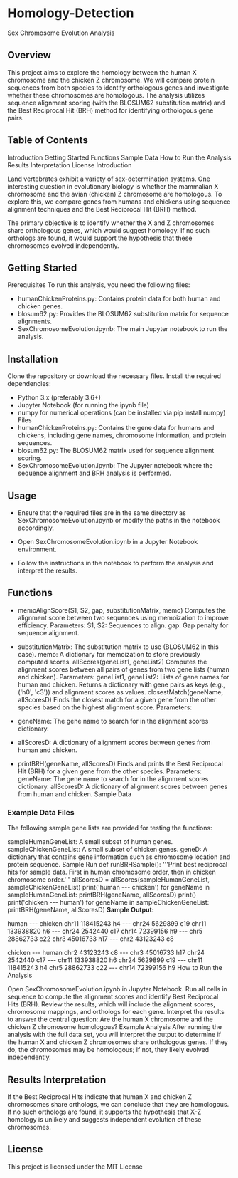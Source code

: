 # Homology-Detection
Sex Chromosome Evolution Analysis

## Overview

This project aims to explore the homology between the human X chromosome and the chicken Z chromosome. We will compare protein sequences from both species to identify orthologous genes and investigate whether these chromosomes are homologous. The analysis utilizes sequence alignment scoring (with the BLOSUM62 substitution matrix) and the Best Reciprocal Hit (BRH) method for identifying orthologous gene pairs.

## Table of Contents

Introduction
Getting Started
Functions
Sample Data
How to Run the Analysis
Results Interpretation
License
Introduction

Land vertebrates exhibit a variety of sex-determination systems. One interesting question in evolutionary biology is whether the mammalian X chromosome and the avian (chicken) Z chromosome are homologous. To explore this, we compare genes from humans and chickens using sequence alignment techniques and the Best Reciprocal Hit (BRH) method.

The primary objective is to identify whether the X and Z chromosomes share orthologous genes, which would suggest homology. If no such orthologs are found, it would support the hypothesis that these chromosomes evolved independently.

## Getting Started

Prerequisites
To run this analysis, you need the following files:

- humanChickenProteins.py: Contains protein data for both human and chicken genes.
- blosum62.py: Provides the BLOSUM62 substitution matrix for sequence alignments.
- SexChromosomeEvolution.ipynb: The main Jupyter notebook to run the analysis.

## Installation
Clone the repository or download the necessary files.
Install the required dependencies:
- Python 3.x (preferably 3.6+)
- Jupyter Notebook (for running the ipynb file)
- numpy for numerical operations (can be installed via pip install numpy)
Files
- humanChickenProteins.py: Contains the gene data for humans and chickens, including gene names, chromosome information, and protein sequences.
- blosum62.py: The BLOSUM62 matrix used for sequence alignment scoring.
- SexChromosomeEvolution.ipynb: The Jupyter notebook where the sequence alignment and BRH analysis is performed.

## Usage

- Ensure that the required files are in the same directory as SexChromosomeEvolution.ipynb or modify the paths in the notebook accordingly.

- Open SexChromosomeEvolution.ipynb in a Jupyter Notebook environment.

- Follow the instructions in the notebook to perform the analysis and interpret the results.

## Functions

- memoAlignScore(S1, S2, gap, substitutionMatrix, memo)
Computes the alignment score between two sequences using memoization to improve efficiency.
Parameters:
S1, S2: Sequences to align.
gap: Gap penalty for sequence alignment.

- substitutionMatrix: The substitution matrix to use (BLOSUM62 in this case).
memo: A dictionary for memoization to store previously computed scores.
allScores(geneList1, geneList2)
Computes the alignment scores between all pairs of genes from two gene lists (human and chicken).
Parameters:
geneList1, geneList2: Lists of gene names for human and chicken.
Returns a dictionary with gene pairs as keys (e.g., ('h0', 'c3')) and alignment scores as values.
closestMatch(geneName, allScoresD)
Finds the closest match for a given gene from the other species based on the highest alignment score.
Parameters:
- geneName: The gene name to search for in the alignment scores dictionary.

- allScoresD: A dictionary of alignment scores between genes from human and chicken.

- printBRH(geneName, allScoresD)
Finds and prints the Best Reciprocal Hit (BRH) for a given gene from the other species.
Parameters:
geneName: The gene name to search for in the alignment scores dictionary.
allScoresD: A dictionary of alignment scores between genes from human and chicken.
Sample Data

### Example Data Files
The following sample gene lists are provided for testing the functions:

sampleHumanGeneList: A small subset of human genes.
sampleChickenGeneList: A small subset of chicken genes.
geneD: A dictionary that contains gene information such as chromosome location and protein sequence.
Sample Run
def runBRHSample():
    '''Print best reciprocal hits for sample data. First in human
    chromosome order, then in chicken chromosome order.'''
    allScoresD = allScores(sampleHumanGeneList, sampleChickenGeneList)
    print('human --- chicken')
    for geneName in sampleHumanGeneList:
        printBRH(geneName, allScoresD)
    print()
    print('chicken --- human')
    for geneName in sampleChickenGeneList:
        printBRH(geneName, allScoresD)
**Sample Output:**

human --- chicken
chr11 118415243 h4 --- chr24 5629899 c19
chr11 133938820 h6 --- chr24 2542440 c17
chr14 72399156 h9 --- chr5 28862733 c22
chr3 45016733 h17 --- chr2 43123243 c8

chicken --- human
chr2 43123243 c8 --- chr3 45016733 h17
chr24 2542440 c17 --- chr11 133938820 h6
chr24 5629899 c19 --- chr11 118415243 h4
chr5 28862733 c22 --- chr14 72399156 h9
How to Run the Analysis

Open SexChromosomeEvolution.ipynb in Jupyter Notebook.
Run all cells in sequence to compute the alignment scores and identify Best Reciprocal Hits (BRH).
Review the results, which will include the alignment scores, chromosome mappings, and orthologs for each gene.
Interpret the results to answer the central question: Are the human X chromosome and the chicken Z chromosome homologous?
Example Analysis
After running the analysis with the full data set, you will interpret the output to determine if the human X and chicken Z chromosomes share orthologous genes. If they do, the chromosomes may be homologous; if not, they likely evolved independently.

## Results Interpretation

If the Best Reciprocal Hits indicate that human X and chicken Z chromosomes share orthologs, we can conclude that they are homologous. If no such orthologs are found, it supports the hypothesis that X-Z homology is unlikely and suggests independent evolution of these chromosomes.

## License

This project is licensed under the MIT License 



